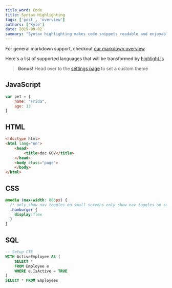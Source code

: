 ```yaml
---
title_word: Code
title: Syntax Highlighting
tags: ['post', 'overview']
authors: ['Kyle']
date: 2019-09-02
summary: "Syntax highlighting makes code snippets readable and enjoyable"
---
```


For general markdown support, checkout [our markdown overview](/posts/markdown/)

Here's a list of supported languages that will be transformed by [highlight.js](https://highlightjs.org/)

> **Bonus!**
> Head over to the [settings page](/settings/#theme) to set a custom theme

## JavaScript

```js
var pet = {
    name: "Frida",
    age: 13
}
```

## HTML

```html
<!doctype html>
<html lang="en">
    <head>
        <title>doc GOV</title>
    </head>
    <body class="page">
    </body>
</html>
```

## CSS

```css
@media (max-width: 865px) {
  /* only show nav toggles on small screens only show nav toggles on small screens */
  .hamburger {
    display:flex
  }
}
```

## SQL

```sql
-- Setup CTE
WITH ActiveEmployee AS (
    SELECT *
    FROM Employee e
    WHERE e.IsActive = TRUE
)
SELECT * FROM Employees
```
